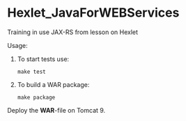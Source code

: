 # Hexlet_JavaForWEBServices
Training in use JAX-RS from lesson on Hexlet

Usage:
1. To start tests use:

    `make test`
2. To build a WAR package:

    `make package`

Deploy the **WAR**-file on Tomcat 9.

